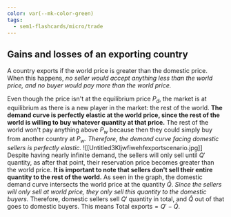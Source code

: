 ```yaml
---
color: var(--mk-color-green)
tags:
  - sem1-flashcards/micro/trade
---
```


## Gains and losses of an exporting country
A country exports if the world price is greater than the domestic price. When this happens, *no seller would accept anything less than the world price, and no buyer would pay more than the world price.* 

Even though the price isn't at the equilibrium price $P_{d}$, the market is at equilibrium as there is a new player in the market: the rest of the world. **The demand curve is perfectly elastic at the world price, since the rest of the world is willing to buy whatever quantity at that price.** The rest of the world won't pay anything above $P_{w}$ because then they could simply buy from another country at $P_{w}$. *Therefore, the demand curve facing domestic sellers is perfectly elastic.*
![[Untitled3Kljwfiwehfexportscenario.jpg]]
Despite having nearly infinite demand, the sellers will only sell until $Q'$ quantity, as after that point, their reservation price becomes greater than the world price. **It is important to note that sellers don't sell their entire quantity to the rest of the world.** As seen in the graph, the domestic demand curve intersects the world price at the quantity $\hat{Q}$. *Since the sellers will only sell at world price, they only sell this quantity to the domestic buyers.* Therefore, domestic sellers sell $Q'$ quantity in total, and $\hat{Q}$ out of that goes to domestic buyers. This means $\text{Total exports} = Q'-\hat{Q}$.